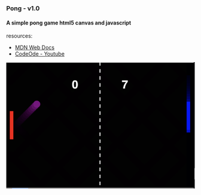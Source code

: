 ### Pong - v1.0
#### A simple pong game html5 canvas and javascript

resources:
- [MDN Web Docs](https://developer.mozilla.org/en-US/docs/Glossary/Canvas)
- [CodeOde - Youtube](https://developer.mozilla.org/en-US/docs/Glossary/Canvas)
  
![Pong](Pong.png "Pong")